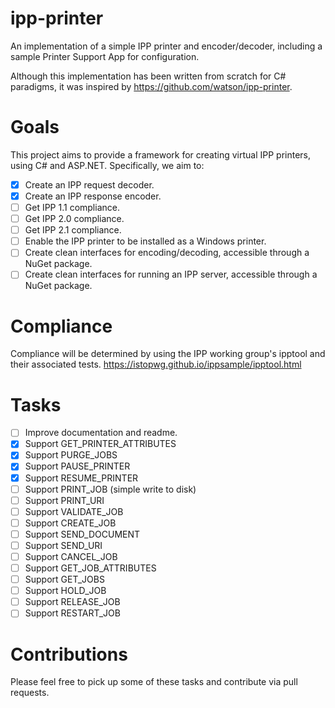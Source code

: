 # ipp-printer

An implementation of a simple IPP printer and encoder/decoder, including a sample Printer Support App for configuration.

Although this implementation has been written from scratch for C# paradigms, it was inspired by https://github.com/watson/ipp-printer.

# Goals

This project aims to provide a framework for creating virtual IPP printers, using C# and ASP.NET. Specifically, we aim to:

- [x] Create an IPP request decoder.
- [x] Create an IPP response encoder.
- [ ] Get IPP 1.1 compliance.
- [ ] Get IPP 2.0 compliance.
- [ ] Get IPP 2.1 compliance.
- [ ] Enable the IPP printer to be installed as a Windows printer.
- [ ] Create clean interfaces for encoding/decoding, accessible through a NuGet package.
- [ ] Create clean interfaces for running an IPP server, accessible through a NuGet package.

# Compliance 

Compliance will be determined by using the IPP working group's ipptool and their associated tests. https://istopwg.github.io/ippsample/ipptool.html

# Tasks

- [ ] Improve documentation and readme.
- [x] Support GET_PRINTER_ATTRIBUTES 
- [x] Support PURGE_JOBS
- [x] Support PAUSE_PRINTER
- [x] Support RESUME_PRINTER
- [ ] Support PRINT_JOB (simple write to disk)
- [ ] Support PRINT_URI
- [ ] Support VALIDATE_JOB
- [ ] Support CREATE_JOB
- [ ] Support SEND_DOCUMENT
- [ ] Support SEND_URI
- [ ] Support CANCEL_JOB
- [ ] Support GET_JOB_ATTRIBUTES
- [ ] Support GET_JOBS
- [ ] Support HOLD_JOB
- [ ] Support RELEASE_JOB
- [ ] Support RESTART_JOB

# Contributions

Please feel free to pick up some of these tasks and contribute via pull requests.
